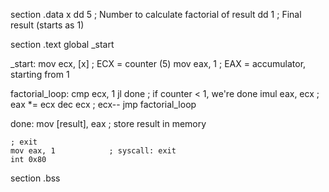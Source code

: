 section .data
    x       dd 5          ; Number to calculate factorial of
    result  dd 1          ; Final result (starts as 1)

section .text
    global _start

_start:
    mov ecx, [x]          ; ECX = counter (5)
    mov eax, 1            ; EAX = accumulator, starting from 1

factorial_loop:
    cmp ecx, 1
    jl done               ; if counter < 1, we're done
    imul eax, ecx         ; eax *= ecx
    dec ecx               ; ecx--
    jmp factorial_loop

done:
    mov [result], eax     ; store result in memory

    ; exit
    mov eax, 1            ; syscall: exit
    int 0x80

section .bss

